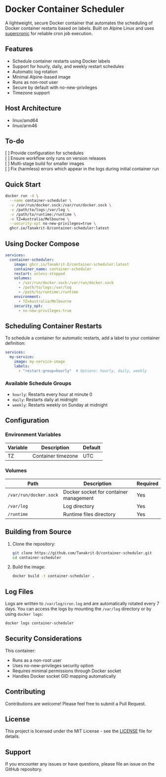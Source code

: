 # Docker Container Scheduler

A lightweight, secure Docker container that automates the scheduling of Docker container restarts based on labels. Built on Alpine Linux and uses [supercronic](https://github.com/aptible/supercronic) for reliable cron job execution.

## Features

- Schedule container restarts using Docker labels
- Support for hourly, daily, and weekly restart schedules
- Automatic log rotation
- Minimal Alpine-based image
- Runs as non-root user
- Secure by default with no-new-privileges
- Timezone support

## Host Architecture

- linux/amd64  
- linux/arm46  

## To-do

[ ] Provide configuration for schedules  
[ ] Ensure workflow only runs on version releases  
[ ] Multi-stage build for smaller images  
[ ] Fix (harmless) errors which appear in the logs during initial container run  

## Quick Start

```bash
docker run -d \
  --name container-scheduler \
  -v /var/run/docker.sock:/var/run/docker.sock \
  -v /path/to/logs:/var/log \
  -v /path/to/runtime:/runtime \
  -e TZ=Australia/Melbourne \
  --security-opt no-new-privileges=true \
  ghcr.io/Tanakrit-D/container-scheduler:latest
```

## Using Docker Compose

```yaml
services:
  container-scheduler:
    image: ghcr.io/Tanakrit-D/container-scheduler:latest
    container_name: container-scheduler
    restart: unless-stopped
    volumes:
      - /var/run/docker.sock:/var/run/docker.sock
      - /path/to/logs:/var/log
      - /path/to/runtime:/runtime
    environment:
      - TZ=Australia/Melbourne
    security_opt:
      - no-new-privileges:true
```

## Scheduling Container Restarts

To schedule a container for automatic restarts, add a label to your container definition:

```yaml
services:
  my-service:
    image: my-service-image
    labels:
      - "restart-group=hourly"  # Options: hourly, daily, weekly
```

### Available Schedule Groups

- `hourly`: Restarts every hour at minute 0
- `daily`: Restarts daily at midnight
- `weekly`: Restarts weekly on Sunday at midnight

## Configuration

### Environment Variables

| Variable | Description | Default |
|----------|-------------|---------|
| TZ | Container timezone | UTC |

### Volumes

| Path | Description | Required |
|------|-------------|----------|
| `/var/run/docker.sock` | Docker socket for container management | Yes |
| `/var/log` | Log directory | Yes |
| `/runtime` | Runtime files directory | Yes |

## Building from Source

1. Clone the repository:

    ```bash
    git clone https://github.com/Tanakrit-D/container-scheduler.git
    cd container-scheduler
    ```

2. Build the image:

    ```bash
    docker build -t container-scheduler .
    ```

## Log Files

Logs are written to `/var/log/cron.log` and are automatically rotated every 7 days. You can access the logs by mounting the `/var/log` directory or by using `docker logs`:

```bash
docker logs container-scheduler
```

## Security Considerations

This container:

- Runs as a non-root user
- Uses no-new-privileges security option
- Requires minimal permissions through Docker socket
- Handles Docker socket GID mapping automatically

## Contributing

Contributions are welcome! Please feel free to submit a Pull Request.

## License

This project is licensed under the MIT License - see the [LICENSE](LICENSE) file for details.

## Support

If you encounter any issues or have questions, please file an issue on the GitHub repository.
